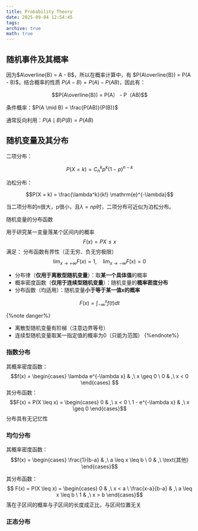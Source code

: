 ```yaml
---
title: Probability Theory
date: 2025-09-04 12:54:45
tags:
archive: true
math: true
---
```


## 随机事件及其概率
因为$A\overline{B} = A - B$，所以在概率计算中，有 $P(A\overline{B}) = P(A - B)$。结合概率的性质 $P(A - B) = P(A) - P(AB)$，因此有：

$$P(A\overline{B}) = P(A） - P（AB)$$

条件概率：$P(A \mid B) = \frac{P(AB)}{P(B)}$

通常反向利用：$P(A \mid B) {P(B)} = {P(AB)}$

## 随机变量及其分布
二项分布：

$$P(X = k) = C^{k}_{n} p^k (1-p)^{n-k}$$

泊松分布：

$$P(X = k) = \frac{\lambda^k}{k!} \mathrm{e}^{-\lambda}$$

当二项分布的n很大，p很小，且$\lambda=np$时，二项分布可近似为泊松分布。

随机变量的分布函数

用于研究某一变量落某个区间内的概率
$$F(x)=P{X\leq x}$$
满足：
分布函数有界性（正无穷、负无穷极限）
$$\lim_{x \to +\infty} F(x) = 1, \quad \lim_{x \to -\infty} F(x) = 0$$

- 分布律（**仅用于离散型随机变量**）：取**某一个具体值**的概率
- 概率密度函数（**仅用于连续型随机变量**）：随机变量的**概率密度分布**
- 分布函数（均适用）：随机变量**小于等于某一值x的概率**


$$F(x)=\int_{-\infty}^{x}f(t)dt$$

{%note danger%}
- 离散型随机变量有阶梯（注意边界等号）
- 连续型随机变量取某一指定值的概率为0（只能为范围）
{%endnote%}

### 指数分布
其概率密度函数：
$$f(x) =
\begin{cases}
\lambda e^{-\lambda x} & ,\ x \geq 0 \
0 & ,\ x < 0
\end{cases} $$
其分布函数：
$$F(x) = P(X \leq x) =
\begin{cases}
0 & ,\ x < 0 \
1 - e^{-\lambda x} & ,\ x \geq 0
\end{cases}$$
分布具有无记忆性

### 均匀分布
其概率密度函数：
$$f(x) =
\begin{cases}
\frac{1}{b-a} & ,\ a \leq x \leq b \
0 & ,\ \text{其他}
\end{cases}$$

其分布函数：
$$
F(x) = P(X \leq x) =
\begin{cases}
0 & ,\ x < a \
\frac{x-a}{b-a} & ,\ a \leq x \leq b \
1 & ,\ x > b
\end{cases}$$
落在子区间的概率与子区间的长度成正比，与区间位置无关

### 正态分布